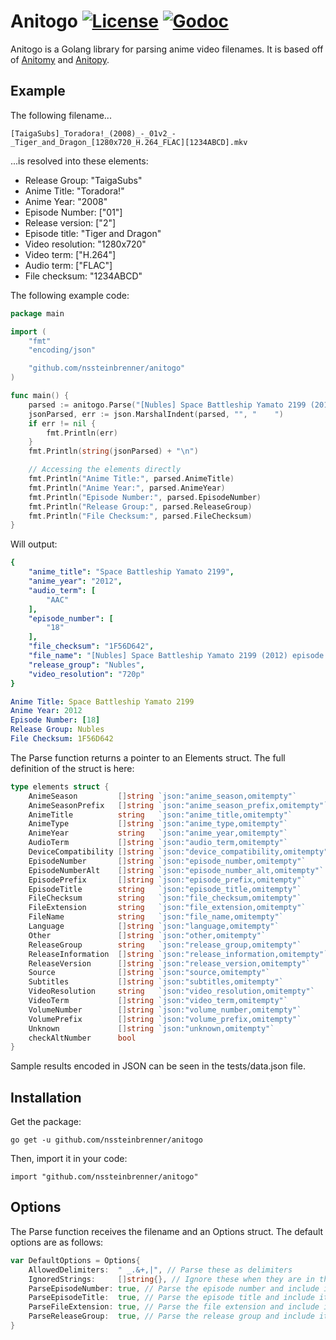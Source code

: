 # Anitogo [![License](https://img.shields.io/github/license/nssteinbrenner/anitogo)](https://www.mozilla.org/en-US/MPL/2.0/) [![Godoc](https://img.shields.io/static/v1?label=godoc&message=reference&color=blue)](https://pkg.go.dev/github.com/nssteinbrenner/anitogo)

Anitogo is a Golang library for parsing anime video filenames. It is based off of [Anitomy](https://github.com/erengy/anitomy) and [Anitopy](https://github.com/igorcmoura/anitopy).

## Example
The following filename...

    [TaigaSubs]_Toradora!_(2008)_-_01v2_-_Tiger_and_Dragon_[1280x720_H.264_FLAC][1234ABCD].mkv

...is resolved into these elements:

- Release Group: "TaigaSubs"
- Anime Title: "Toradora!"
- Anime Year: "2008"
- Episode Number: ["01"]
- Release version: ["2"]
- Episode title: "Tiger and Dragon"
- Video resolution: "1280x720"
- Video term: ["H.264"]
- Audio term: ["FLAC"]
- File checksum: "1234ABCD"

The following example code:
```go
package main

import (
    "fmt"
    "encoding/json"

    "github.com/nssteinbrenner/anitogo"
)

func main() {
    parsed := anitogo.Parse("[Nubles] Space Battleship Yamato 2199 (2012) episode 18 (720p 10 bit AAC)[1F56D642]", anitogo.DefaultOptions)
    jsonParsed, err := json.MarshalIndent(parsed, "", "    ")
    if err != nil {
        fmt.Println(err)
    }
    fmt.Println(string(jsonParsed) + "\n")

    // Accessing the elements directly
    fmt.Println("Anime Title:", parsed.AnimeTitle)
    fmt.Println("Anime Year:", parsed.AnimeYear)
    fmt.Println("Episode Number:", parsed.EpisodeNumber)
    fmt.Println("Release Group:", parsed.ReleaseGroup)
    fmt.Println("File Checksum:", parsed.FileChecksum)
}
```
Will output:
```yaml
{
    "anime_title": "Space Battleship Yamato 2199",
    "anime_year": "2012",
    "audio_term": [
        "AAC"
    ],
    "episode_number": [
        "18"
    ],
    "file_checksum": "1F56D642",
    "file_name": "[Nubles] Space Battleship Yamato 2199 (2012) episode 18 (720p 10 bit AAC)[1F56D642]",
    "release_group": "Nubles",
    "video_resolution": "720p"
}

Anime Title: Space Battleship Yamato 2199
Anime Year: 2012
Episode Number: [18]
Release Group: Nubles
File Checksum: 1F56D642
```

The Parse function returns a pointer to an Elements struct. The full definition of the struct is here:
```go
type elements struct {
    AnimeSeason         []string `json:"anime_season,omitempty"`
    AnimeSeasonPrefix   []string `json:"anime_season_prefix,omitempty"`
    AnimeTitle          string   `json:"anime_title,omitempty"`
    AnimeType           []string `json:"anime_type,omitempty"`
    AnimeYear           string   `json:"anime_year,omitempty"`
    AudioTerm           []string `json:"audio_term,omitempty"`
    DeviceCompatibility []string `json:"device_compatibility,omitempty"`
    EpisodeNumber       []string `json:"episode_number,omitempty"`
    EpisodeNumberAlt    []string `json:"episode_number_alt,omitempty"`
    EpisodePrefix       []string `json:"episode_prefix,omitempty"`
    EpisodeTitle        string   `json:"episode_title,omitempty"`
    FileChecksum        string   `json:"file_checksum,omitempty"`
    FileExtension       string   `json:"file_extension,omitempty"`
    FileName            string   `json:"file_name,omitempty"`
    Language            []string `json:"language,omitempty"`
    Other               []string `json:"other,omitempty"`
    ReleaseGroup        string   `json:"release_group,omitempty"`
    ReleaseInformation  []string `json:"release_information,omitempty"`
    ReleaseVersion      []string `json:"release_version,omitempty"`
    Source              []string `json:"source,omitempty"`
    Subtitles           []string `json:"subtitles,omitempty"`
    VideoResolution     string   `json:"video_resolution,omitempty"`
    VideoTerm           []string `json:"video_term,omitempty"`
    VolumeNumber        []string `json:"volume_number,omitempty"`
    VolumePrefix        []string `json:"volume_prefix,omitempty"`
    Unknown             []string `json:"unknown,omitempty"`
    checkAltNumber      bool
}
```
Sample results encoded in JSON can be seen in the tests/data.json file.

## Installation
Get the package:

    go get -u github.com/nssteinbrenner/anitogo

Then, import it in your code:

    import "github.com/nssteinbrenner/anitogo"

## Options
The Parse function receives the filename and an Options struct. The default options are as follows:
```go
var DefaultOptions = Options{
    AllowedDelimiters:  " _.&+,|", // Parse these as delimiters
    IgnoredStrings:     []string{}, // Ignore these when they are in the filename
    ParseEpisodeNumber: true, // Parse the episode number and include it in the elements
    ParseEpisodeTitle:  true, // Parse the episode title and include it in the elements
    ParseFileExtension: true, // Parse the file extension and include it in the elements
    ParseReleaseGroup:  true, // Parse the release group and include it in the elements
}
```